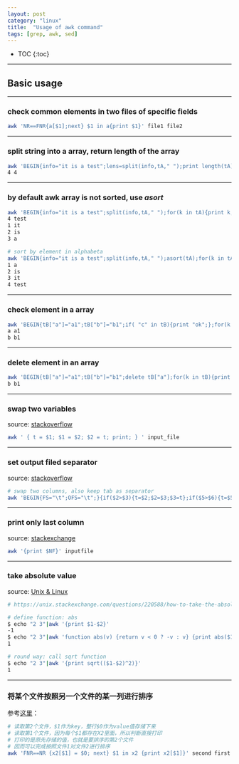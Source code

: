 ```yaml
---
layout: post
category: "linux"
title:  "Usage of awk command"
tags: [grep, awk, sed]
---
```


- TOC
{:toc}

---

## Basic usage

---

### check common elements in two files of specific fields

```bash
awk 'NR==FNR{a[$1];next} $1 in a{print $1}' file1 file2
```

---

### split string into a array, return length of the array

```bash
awk 'BEGIN{info="it is a test";lens=split(info,tA," ");print length(tA),lens;}'
4 4
```

---

### by default awk array is not sorted, use *asort*

```bash
awk 'BEGIN{info="it is a test";split(info,tA," ");for(k in tA){print k,tA[k];}}'
4 test
1 it
2 is
3 a

# sort by element in alphabeta
awk 'BEGIN{info="it is a test";split(info,tA," ");asort(tA);for(k in tA){print k,tA[k];}}'
1 a
2 is
3 it
4 test
```

---

### check element in a array 

```bash
awk 'BEGIN{tB["a"]="a1";tB["b"]="b1";if( "c" in tB){print "ok";};for(k in tB){print k,tB[k];}}' 
a a1
b b1
```

---

### delete element in an array

```bash
awk 'BEGIN{tB["a"]="a1";tB["b"]="b1";delete tB["a"];for(k in tB){print k,tB[k];}}' 
b b1
```

---

### swap two variables 

source: [stackoverflow](https://stackoverflow.com/questions/11967776/swap-two-columns-awk-sed-python-perl)

```bash
awk ' { t = $1; $1 = $2; $2 = t; print; } ' input_file
```

---

### set output filed separator 

source: [stackoverflow](https://stackoverflow.com/questions/20844666/setting-the-output-field-separator-in-awk)

```bash
# swap two columns, also keep tab as separator
awk 'BEGIN{FS="\t";OFS="\t";}{if($2>$3){t=$2;$2=$3;$3=t};if($5>$6){t=$5;$5=$6;$6=t;};print}' HEK293T.bedpe > HEK293T.sort.bedpe
```

---

### print only last column 

source: [stackexchange](https://unix.stackexchange.com/questions/17064/how-to-print-only-last-column)

```bash
awk '{print $NF}' inputfile
```

---

### take absolute value

source: [Unix & Linux](https://unix.stackexchange.com/questions/220588/how-to-take-the-absolute-value-using-awk)

```bash
# https://unix.stackexchange.com/questions/220588/how-to-take-the-absolute-value-using-awk

# define function: abs
$ echo "2 3"|awk '{print $1-$2}'
-1
$ echo "2 3"|awk 'function abs(v) {return v < 0 ? -v : v} {print abs($1-$2)}'
1

# round way: call sqrt function
$ echo "2 3"|awk '{print sqrt(($1-$2)^2)}'
1
```

---

### 将某个文件按照另一个文件的某一列进行排序

参考[这里](https://stackoverflow.com/questions/16284572/sort-a-file-based-on-a-column-in-another-file)：

```bash
# 读取第2个文件，$1作为key，整行$0作为value值存储下来
# 读取第1个文件，因为每个$1都存在X2里面，所以判断直接打印
# 打印的是原先存储的值，也就是要排序的第2个文件
# 因而可以完成按照文件1对文件2进行排序
awk 'FNR==NR {x2[$1] = $0; next} $1 in x2 {print x2[$1]}' second first
```